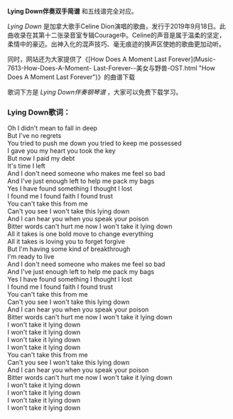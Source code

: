 

**Lying Down伴奏双手简谱** 和五线谱完全对应。

_Lying Down_ 是加拿大歌手Celine
Dion演唱的歌曲，发行于2019年9月18日。此曲收录在其第十二张录音室专辑Courage中。Celine的声音是属于温柔的坚定，柔情中的豪迈。出神入化的混声技巧、毫无痕迹的换声区使她的歌曲更加动听。

同时，网站还为大家提供了《[How Does A Moment Last Forever](Music-7613-How-Does-A-Moment-
Last-Forever--美女与野兽-OST.html "How Does A Moment Last Forever")》的曲谱下载

歌词下方是 _Lying Down伴奏钢琴谱_ ，大家可以免费下载学习。

### Lying Down歌词：

Oh I didn't mean to fall in deep  
But I've no regrets  
You tried to push me down you tried to keep me possessed  
I gave you my heart you took the key  
But now I paid my debt  
It's time I left  
And I don't need someone who makes me feel so bad  
And I've just enough left to help me pack my bags  
Yes I have found something I thought I lost  
I found me I found faith I found trust  
You can't take this from me  
Can't you see I won't take this lying down  
And I can hear you when you speak your poison  
Bitter words can't hurt me now I won't take it lying down  
All it takes is one bold move to change everything  
All it takes is loving you to forget forgive  
But I'm having some kind of breakthrough  
I'm ready to live  
And I don't need someone who makes me feel so bad  
And I've just enough left to help me pack my bags  
Yes I have found something I thought I lost  
I found me I found faith I found trust  
You can't take this from me  
Can't you see I won't take this lying down  
And I can hear you when you speak your poison  
Bitter words can't hurt me now I won't take it lying down  
I won't take it lying down  
I won't take it lying down  
I won't take it lying down  
I won't take it lying down  
You can't take this from me  
Can't you see I won't take this lying down  
And I can hear you when you speak your poison  
Bitter words can't hurt me now I won't take it lying down  
I won't take it lying down  
I won't take it lying down  
I won't take it lying down  
I won't take it lying down


